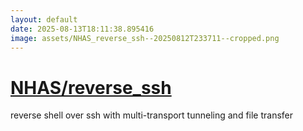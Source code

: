 ```yaml
---
layout: default
date: 2025-08-13T18:11:38.895416
image: assets/NHAS_reverse_ssh--20250812T233711--cropped.png
---
```


# [NHAS/reverse_ssh](https://github.com/NHAS/reverse_ssh)

reverse shell over ssh with multi-transport tunneling and file transfer
